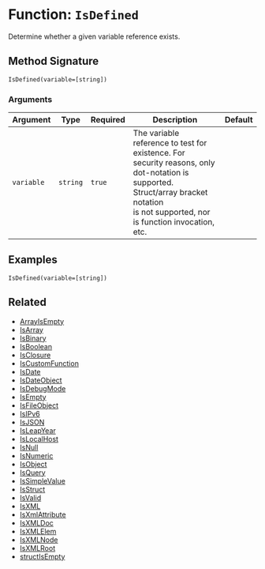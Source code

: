 [comment]: # (Note: This documentation is generated dynamically in the build process.  To modify the contents, change the javadoc on the _invoke method of the BIF class)

# Function: `IsDefined`

Determine whether a given variable reference exists.

## Method Signature
```
IsDefined(variable=[string])
```
### Arguments

| Argument | Type | Required | Description | Default |
|----------|------|----------|-------------|---------|
| `variable` | `string` | `true` | The variable reference to test for existence. For security reasons, only dot-notation is supported. Struct/array bracket<br>                    notation<br>                    is not supported, nor is function invocation, etc. |  |

## Examples

```
IsDefined(variable=[string])
```

## Related
  * [ArrayIsEmpty](ArrayIsEmpty.md)
  * [IsArray](IsArray.md)
  * [IsBinary](IsBinary.md)
  * [IsBoolean](IsBoolean.md)
  * [IsClosure](IsClosure.md)
  * [IsCustomFunction](IsCustomFunction.md)
  * [IsDate](IsDate.md)
  * [IsDateObject](IsDateObject.md)
  * [IsDebugMode](IsDebugMode.md)
  * [IsEmpty](IsEmpty.md)
  * [IsFileObject](IsFileObject.md)
  * [IsIPv6](IsIPv6.md)
  * [IsJSON](IsJSON.md)
  * [IsLeapYear](IsLeapYear.md)
  * [IsLocalHost](IsLocalHost.md)
  * [IsNull](IsNull.md)
  * [IsNumeric](IsNumeric.md)
  * [IsObject](IsObject.md)
  * [IsQuery](IsQuery.md)
  * [IsSimpleValue](IsSimpleValue.md)
  * [IsStruct](IsStruct.md)
  * [IsValid](IsValid.md)
  * [IsXML](IsXML.md)
  * [IsXmlAttribute](IsXmlAttribute.md)
  * [IsXMLDoc](IsXMLDoc.md)
  * [IsXMLElem](IsXMLElem.md)
  * [IsXMLNode](IsXMLNode.md)
  * [IsXMLRoot](IsXMLRoot.md)
  * [structIsEmpty](structIsEmpty.md)
